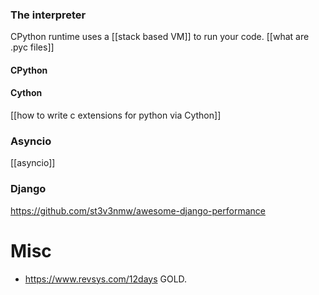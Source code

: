 
### The interpreter
CPython runtime uses a [[stack based VM]] to run your code.
[[what are .pyc files]]
#### CPython

#### Cython
[[how to write c extensions for python via Cython]]


### Asyncio
[[asyncio]]


### Django
https://github.com/st3v3nmw/awesome-django-performance



# Misc
- https://www.revsys.com/12days GOLD.

